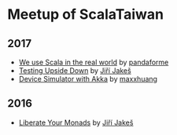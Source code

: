 # Meetup of ScalaTaiwan

## 2017
* [We use Scala in the real world](2017-03-09-We_Use_Scala_In_The_Real_World/README.md) by [pandaforme](https://github.com/pandaforme)
* [Testing Upside Down](2017-02-15-Testing_Upside_Down/README.md) by [Jiří Jakeš](https://github.com/jirijakes)
* [Device Simulator with Akka](ScalaTaiwan/blob/master/2017-01-11-Device_Simulator_with_Akka/README.md) by [maxxhuang](https://github.com/maxxhuang)

## 2016
* [Liberate Your Monads](2016-12-21-Liberate_Your_Monads/README.md) by [Jiří Jakeš](https://github.com/jirijakes)
